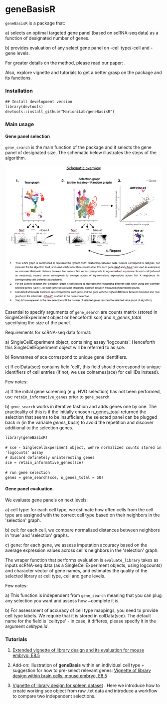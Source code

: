 # geneBasisR

`geneBasisR` is a package that:

a) selects an optimal targeted gene panel (based on scRNA-seq data) as a function of designated number of genes. 

b) provides evaluation of any select gene panel on -cell type/-cell and -gene levels. 

For greater details on the method, please read our paper: .

Also, explore vignette and tutorials to get a better grasp on the package and its functions.

### Installation

```
## Install development version
library(devtools)
devtools::install_github("MarioniLab/geneBasisR") 
```

### Main usage

#### Gene panel selection

`gene_search` is the main function of the package and it selects the gene panel of designated size. The schematic below illustrates the steps of the algorithm.

<p align="center">
  <img src="geneBasis_cartoon.png" width="500">
</p>

Essential to specify arguments of `gene_search` are counts matrix (stored in SingleCellExperiment object or henceforth *sce*) and *n_genes_total* specifying the size of the panel. 

Requirements for scRNA-seq data format:

a) SingleCellExperiment object, containing assay 'logcounts'. Henceforth this SingleCellExperiment object will be referred to as sce.

b) Rownames of sce correspond to unique gene identifiers.

c) If colData(sce) contains field 'cell', this field should correspond to unique identifiers of cell entries (if not, we use colnames(sce) for cell IDs instead).

Few notes:

a) If the initial gene screening (e.g. HVG selection) has not been performed, use `retain_informative_genes` prior to `gene_search`.

b) `gene_search` works in iterative fashion and adds genes one by one. The practicality of this is if the initially chosen n_genes_total returned the selection that seems to be insufficient, the selected panel can be plugged back in (in the variable *genes_base*) to avoid the repetition and discover additional to the selection genes.


```
library(geneBasisR)

# sce - SingleCellExperiment object, wehre normalized counts stored in 'logcounts' assay
# discard definetely uninteresting genes
sce = retain_informative_genes(sce)

# run gene selection
genes = gene_search(sce, n_genes_total = 50)

```

#### Gene panel evaluation

We evaluate gene panels on next levels:

a) cell type: for each cell type, we estimate how often cells from the cell type are assigned with the correct cell type based on their neighbors in the 'selection' graph.

b) cell: for each cell, we compare normalized distances between neighbors in 'true' and 'selection' graphs. 

c) gene: for each gene, we assess imputation accuracy based on the average expression values across cell's neighbors in the 'selection' graph.

The wraper function that performs evaluation is `evaluate_library` takes as inputs scRNA-seq data (as a SingleCellExperiment objects, using logcounts) and character vector of gene names, and estimates the quality of the selected library at cell type, cell and gene levels. 

Few notes:

a) This function is independent from `gene_search` meaning that you can plug any selection you want and assess how ~complete it is.

b) For assessment of accuracy of cell type mappings, you need to provide cell type labels. We require that it is stored in colData(sce). The default name for the field is 'celltype' - in case, it differes, please specify it in the argument *celltype.id*.


### Tutorials

1. [Extended vignette of library design and its evaluation for mouse embryo, E8.5](https://rawcdn.githack.com/MarioniLab/geneBasis_tutorials/ef2d83ae4eaf607c447037dc8981b18d4e7821af/geneBasis_mouseEmbryo_extended.html)

2. Add-on: illustration of **geneBasis** within an individual cell type + suggestion for how to pre-select relevant genes:
[Vignette of library design within brain cells, mouse embryo, E8.5](https://rawcdn.githack.com/MarioniLab/geneBasis_tutorials/03c70e494ae2f36136f6f5cfefdb60e7d5f76fe4/geneBasis_mouseEmbryo_within_celltype.html)

3. [Vignette of library design for spleen dataset](https://rawcdn.githack.com/MarioniLab/geneBasis_tutorials/ef2d83ae4eaf607c447037dc8981b18d4e7821af/geneBasis_spleen.html) . Here we introduce how to create working sce object from raw .txt data and introduce a workflow to compare two independent selections.


